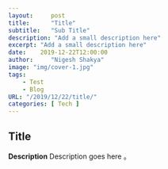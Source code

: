 ```yaml
---
layout:     post
title:      "Title"
subtitle:   "Sub Title"
description: "Add a small description here"
excerpt: "Add a small description here"
date:    2019-12-22T12:00:00
author:     "Nigesh Shakya"
image: "img/cover-1.jpg"
tags:
    - Test
    - Blog
URL: "/2019/12/22/title/"
categories: [ Tech ]
---
```


## Title

**Description** Description goes here 。

